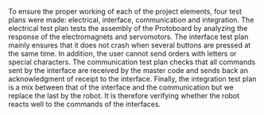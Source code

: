 To ensure the proper working of each of the project elements, four test plans were made: electrical, interface, communication and integration. The electrical test plan tests the assembly of the Protoboard by analyzing the response of the electromagnets and servomotors. The interface test plan mainly ensures that it does not crash when several buttons are pressed at the same time. In addition, the user cannot send orders with letters or special characters. The communication test plan checks that all commands sent by the interface are received by the master code and sends back an acknowledgment of receipt to the interface. Finally, the integration test plan is a mix between that of the interface and the communication but we replace the last by the robot. It is therefore verifying whether the robot reacts well to the commands of the interfaces.
